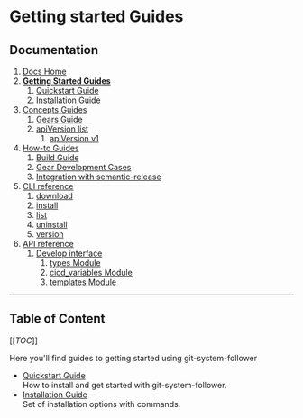 # Getting started Guides
## Documentation
1. [Docs Home](docs_home.md)
2. **[Getting Started Guides](getting_started.md)**  
   1. [Quickstart Guide](getting_started/quickstart.md)
   2. [Installation Guide](getting_started/installation.md)
3. [Concepts Guides](concepts.md)  
   1. [Gears Guide](concepts/gears.md)
   2. [apiVersion list](concepts/api_version_list.md)
      1. [apiVersion v1](concepts/api_version_list/v1.md) 
4. [How-to Guides](how_to.md)  
   1. [Build Guide](how_to/build.md)
   2. [Gear Development Cases](how_to/gear_development_cases.md)
   3. [Integration with semantic-release](how_to/integration_with_semantic_release.md)
5. [CLI reference](cli_reference.md) 
   1. [download](cli_reference/download.md)
   2. [install](cli_reference/install.md) 
   3. [list](cli_reference/list.md)
   4. [uninstall](cli_reference/uninstall.md)
   5. [version](cli_reference/version.md)
6. [API reference](api_reference.md)  
   1. [Develop interface](api_reference/develop_interface.md)  
      1. [types Module](api_reference/develop_interface/types.md)
      2. [cicd_variables Module](api_reference/develop_interface/cicd_variables.md)
      3. [templates Module](api_reference/develop_interface/templates.md)

---

## Table of Content
[[_TOC_]]

Here you'll find guides to getting started using git-system-follower


* [Quickstart Guide](getting_started/quickstart.md)  
How to install and get started with git-system-follower.
* [Installation Guide](getting_started/installation.md)  
Set of installation options with commands.
